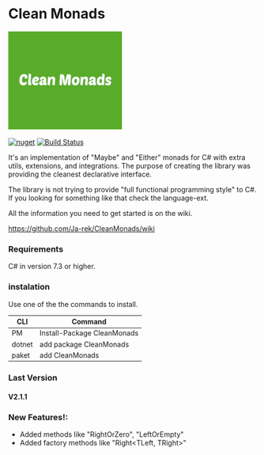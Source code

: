 # Clean Monads

![CleanMonads](https://github.com/Ja-rek/CleanMonads/blob/master/Icon.png?raw=true)

 [![nuget](https://img.shields.io/nuget/v/cleanmonads.svg)](https://www.nuget.org/packages/cleanmonads/) [![Build Status](https://travis-ci.org/Ja-rek/CleanMonads.svg?branch=master)](https://travis-ci.org/Ja-rek/CleanMonads)

It's an implementation of "Maybe" and "Either" monads for C# with extra utils, extensions, and integrations.
The purpose of creating the library was providing the cleanest declarative interface.

The library is not trying to provide "full functional programming style" to C#.
If you looking for something like that check the language-ext.

All the information you need to get started is on the wiki.

https://github.com/Ja-rek/CleanMonads/wiki

### Requirements
C# in version 7.3 or higher.

### instalation
Use one of the the commands to install.

| CLI | Command |
| ------ | ------ |
| PM | Install-Package CleanMonads |
| dotnet | add package CleanMonads |
| paket | add CleanMonads |


### Last Version

#### V2.1.1

### New Features!:

  - Added methods like "RightOrZero", "LeftOrEmpty" 
  - Added factory methods like "Right\<TLeft, TRight\>"
